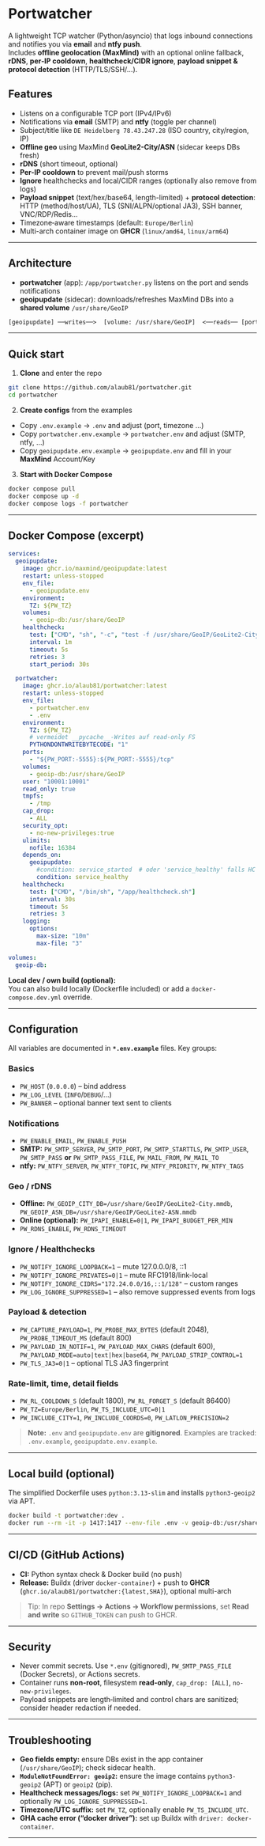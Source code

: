 # Portwatcher

A lightweight TCP watcher (Python/asyncio) that logs inbound connections and notifies you via **email** and **ntfy push**.  
Includes **offline geolocation (MaxMind)** with an optional online fallback, **rDNS**, **per‑IP cooldown**, **healthcheck/CIDR ignore**, **payload snippet & protocol detection** (HTTP/TLS/SSH/…).

## Features

- Listens on a configurable TCP port (IPv4/IPv6)
- Notifications via **email** (SMTP) and **ntfy** (toggle per channel)
- Subject/title like `DE Heidelberg 78.43.247.28` (ISO country, city/region, IP)
- **Offline geo** using MaxMind **GeoLite2-City/ASN** (sidecar keeps DBs fresh)
- **rDNS** (short timeout, optional)
- **Per-IP cooldown** to prevent mail/push storms
- **Ignore** healthchecks and local/CIDR ranges (optionally also remove from logs)
- **Payload snippet** (text/hex/base64, length-limited) + **protocol detection**: HTTP (method/host/UA), TLS (SNI/ALPN/optional JA3), SSH banner, VNC/RDP/Redis…
- Timezone‑aware timestamps (default: `Europe/Berlin`)
- Multi-arch container image on **GHCR** (`linux/amd64`, `linux/arm64`)

---

## Architecture

- **portwatcher** (app): `/app/portwatcher.py` listens on the port and sends notifications
- **geoipupdate** (sidecar): downloads/refreshes MaxMind DBs into a **shared volume** `/usr/share/GeoIP`

```txt
[geoipupdate] ──writes──>  [volume: /usr/share/GeoIP]  <──reads── [portwatcher]
```

---

## Quick start

1) **Clone** and enter the repo

```bash
git clone https://github.com/alaub81/portwatcher.git
cd portwatcher
```

2) **Create configs** from the examples

- Copy `.env.example` → `.env` and adjust (port, timezone …)
- Copy `portwatcher.env.example` → `portwatcher.env` and adjust (SMTP, ntfy, …)
- Copy `geoipupdate.env.example` → `geoipupdate.env` and fill in your **MaxMind** Account/Key

3) **Start with Docker Compose**

```bash
docker compose pull
docker compose up -d
docker compose logs -f portwatcher
```

---

## Docker Compose (excerpt)

```yaml
services:
  geoipupdate:
    image: ghcr.io/maxmind/geoipupdate:latest
    restart: unless-stopped
    env_file:
      - geoipupdate.env
    environment:
      TZ: ${PW_TZ}  
    volumes:
      - geoip-db:/usr/share/GeoIP
    healthcheck:
      test: ["CMD", "sh", "-c", "test -f /usr/share/GeoIP/GeoLite2-City.mmdb -a -f /usr/share/GeoIP/GeoLite2-ASN.mmdb"]
      interval: 1m
      timeout: 5s
      retries: 3
      start_period: 30s

  portwatcher:
    image: ghcr.io/alaub81/portwatcher:latest
    restart: unless-stopped
    env_file:
      - portwatcher.env
      - .env
    environment:
      TZ: ${PW_TZ}
      # vermeidet __pycache__-Writes auf read-only FS
      PYTHONDONTWRITEBYTECODE: "1"
    ports:
      - "${PW_PORT:-5555}:${PW_PORT:-5555}/tcp"
    volumes:
      - geoip-db:/usr/share/GeoIP
    user: "10001:10001"
    read_only: true
    tmpfs:
      - /tmp
    cap_drop:
      - ALL
    security_opt:
      - no-new-privileges:true
    ulimits:
      nofile: 16384
    depends_on:
      geoipupdate:
        #condition: service_started  # oder 'service_healthy' falls HC gesetzt
        condition: service_healthy
    healthcheck:
      test: ["CMD", "/bin/sh", "/app/healthcheck.sh"]
      interval: 30s
      timeout: 5s
      retries: 3
    logging:
      options:
        max-size: "10m"
        max-file: "3"

volumes:
  geoip-db:
```

**Local dev / own build (optional):**  
You can also build locally (Dockerfile included) or add a `docker-compose.dev.yml` override.

---

## Configuration

All variables are documented in **`*.env.example`** files. Key groups:

### Basics

- `PW_HOST` (`0.0.0.0`) – bind address
- `PW_LOG_LEVEL` (`INFO`/`DEBUG`/…)
- `PW_BANNER` – optional banner text sent to clients

### Notifications

- `PW_ENABLE_EMAIL`, `PW_ENABLE_PUSH`
- **SMTP:** `PW_SMTP_SERVER`, `PW_SMTP_PORT`, `PW_SMTP_STARTTLS`, `PW_SMTP_USER`, `PW_SMTP_PASS` **or** `PW_SMTP_PASS_FILE`, `PW_MAIL_FROM`, `PW_MAIL_TO`
- **ntfy:** `PW_NTFY_SERVER`, `PW_NTFY_TOPIC`, `PW_NTFY_PRIORITY`, `PW_NTFY_TAGS`

### Geo / rDNS

- **Offline:** `PW_GEOIP_CITY_DB=/usr/share/GeoIP/GeoLite2-City.mmdb`, `PW_GEOIP_ASN_DB=/usr/share/GeoIP/GeoLite2-ASN.mmdb`
- **Online (optional):** `PW_IPAPI_ENABLE=0|1`, `PW_IPAPI_BUDGET_PER_MIN`
- `PW_RDNS_ENABLE`, `PW_RDNS_TIMEOUT`

### Ignore / Healthchecks

- `PW_NOTIFY_IGNORE_LOOPBACK=1` – mute 127.0.0.0/8, ::1
- `PW_NOTIFY_IGNORE_PRIVATES=0|1` – mute RFC1918/link-local
- `PW_NOTIFY_IGNORE_CIDRS="172.24.0.0/16,::1/128"` – custom ranges
- `PW_LOG_IGNORE_SUPPRESSED=1` – also remove suppressed events from logs

### Payload & detection

- `PW_CAPTURE_PAYLOAD=1`, `PW_PROBE_MAX_BYTES` (default 2048), `PW_PROBE_TIMEOUT_MS` (default 800)
- `PW_PAYLOAD_IN_NOTIF=1`, `PW_PAYLOAD_MAX_CHARS` (default 600), `PW_PAYLOAD_MODE=auto|text|hex|base64`, `PW_PAYLOAD_STRIP_CONTROL=1`
- `PW_TLS_JA3=0|1` – optional TLS JA3 fingerprint

### Rate-limit, time, detail fields

- `PW_RL_COOLDOWN_S` (default 1800), `PW_RL_FORGET_S` (default 86400)
- `PW_TZ=Europe/Berlin`, `PW_TS_INCLUDE_UTC=0|1`
- `PW_INCLUDE_CITY=1`, `PW_INCLUDE_COORDS=0`, `PW_LATLON_PRECISION=2`

> **Note:** `.env` and `geoipupdate.env` are **gitignored**. Examples are tracked: `.env.example`, `geoipupdate.env.example`.

---

## Local build (optional)

The simplified Dockerfile uses `python:3.13-slim` and installs `python3-geoip2` via APT.

```bash
docker build -t portwatcher:dev .
docker run --rm -it -p 1417:1417 --env-file .env -v geoip-db:/usr/share/GeoIP portwatcher:dev
```

---

## CI/CD (GitHub Actions)

- **CI:** Python syntax check & Docker build (no push)
- **Release:** Buildx (driver `docker-container`) + push to **GHCR** (`ghcr.io/alaub81/portwatcher:{latest,SHA}`), optional multi-arch

> Tip: In repo **Settings → Actions → Workflow permissions**, set **Read and write** so `GITHUB_TOKEN` can push to GHCR.

---

## Security

- Never commit secrets. Use `*.env` (gitignored), `PW_SMTP_PASS_FILE` (Docker Secrets), or Actions secrets.
- Container runs **non-root**, filesystem **read-only**, `cap_drop: [ALL]`, `no-new-privileges`.
- Payload snippets are length‑limited and control chars are sanitized; consider header redaction if needed.

---

## Troubleshooting

- **Geo fields empty:** ensure DBs exist in the app container (`/usr/share/GeoIP`); check sidecar health.
- **`ModuleNotFoundError: geoip2`:** ensure the image contains `python3-geoip2` (APT) or `geoip2` (pip).
- **Healthcheck messages/logs:** set `PW_NOTIFY_IGNORE_LOOPBACK=1` and optionally `PW_LOG_IGNORE_SUPPRESSED=1`.
- **Timezone/UTC suffix:** set `PW_TZ`, optionally enable `PW_TS_INCLUDE_UTC`.
- **GHA cache error (“docker driver”):** set up Buildx with `driver: docker-container`.

---

